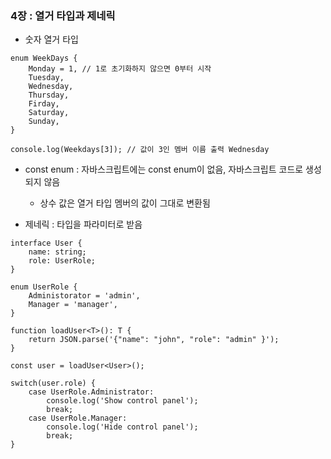 ### 4장 : 열거 타입과 제네릭

- 숫자 열거 타입

```tsx
enum WeekDays {
	Monday = 1, // 1로 초기화하지 않으면 0부터 시작
	Tuesday,
	Wednesday,
	Thursday,
	Firday,
	Saturday,
	Sunday,
}

console.log(Weekdays[3]); // 값이 3인 멤버 이름 출력 Wednesday
```

- const enum : 자바스크립트에는 const enum이 없음, 자바스크립트 코드로 생성되지 않음
    - 상수 값은 열거 타입 멤버의 값이 그대로 변환됨
    
- 제네릭 : 타입을 파라미터로 받음

```tsx
interface User {
	name: string;
	role: UserRole;
}

enum UserRole {
	Administorator = 'admin',
	Manager = 'manager',
}

function loadUser<T>(): T {
	return JSON.parse('{"name": "john", "role": "admin" }');
}

const user = loadUser<User>();

switch(user.role) {
	case UserRole.Administrator:
		console.log('Show control panel');
		break;
	case UserRole.Manager:
		console.log('Hide control panel');
		break;
}
```